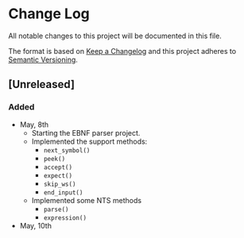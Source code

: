 # Change Log
All notable changes to this project will be documented in this file.

The format is based on [Keep a Changelog](http://keepachangelog.com/) 
and this project adheres to [Semantic Versioning](http://semver.org/).

## [Unreleased]
### Added
* May, 8th
    - Starting the EBNF parser project.
    - Implemented the support methods:
        - `next_symbol()`
        - `peek()`
        - `accept()`
        - `expect()`
        - `skip_ws()`
        - `end_input()`
    - Implemented some NTS methods
        - `parse()`
        - `expression()`
* May, 10th
